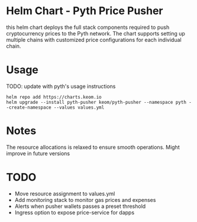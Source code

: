 # Helm Chart - Pyth Price Pusher
this helm chart deploys the full stack components required to push cryptocurrency prices to the Pyth network. The chart supports setting up multiple chains with customized price configurations for each individual chain.

# Usage

TODO: update with pyth's usage instructions
```
helm repo add https://charts.keom.io
helm upgrade --install pyth-pusher keom/pyth-pusher --namespace pyth --create-namespace --values values.yml
```

# Notes
The resource allocations is relaxed to ensure smooth operations. Might improve in future versions

# TODO
- Move resource assignment to values.yml
- Add monitoring stack to monitor gas prices and expenses
- Alerts when pusher wallets passes a preset threshold
- Ingress option to expose price-service for dapps

